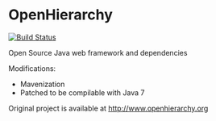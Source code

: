# OpenHierarchy

[![Build Status](https://travis-ci.org/bjornharrtell/openhierarchy.svg)](https://travis-ci.org/bjornharrtell/openhierarchy)

Open Source Java web framework and dependencies

Modifications:

* Mavenization
* Patched to be compilable with Java 7

Original project is available at http://www.openhierarchy.org
